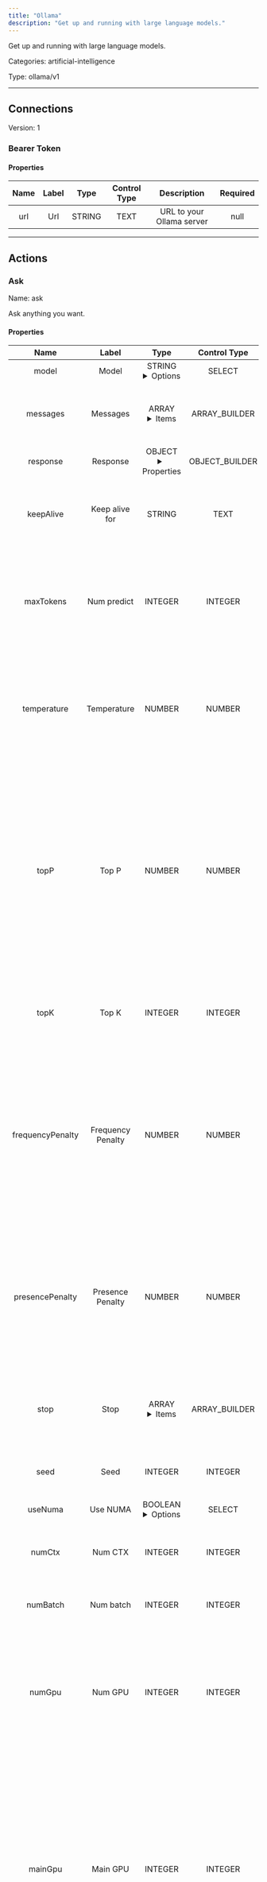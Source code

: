 ```yaml
---
title: "Ollama"
description: "Get up and running with large language models."
---
```


Get up and running with large language models.


Categories: artificial-intelligence


Type: ollama/v1

<hr />



## Connections

Version: 1


### Bearer Token

#### Properties

|      Name       |      Label     |     Type     |    Control Type     |     Description     | Required |
|:---------------:|:--------------:|:------------:|:-------------------:|:-------------------:|:--------:|
| url | Url | STRING | TEXT | URL to your Ollama server | null |





<hr />



## Actions


### Ask
Name: ask

Ask anything you want.

#### Properties

|      Name       |      Label     |     Type     |    Control Type     |     Description     | Required |
|:---------------:|:--------------:|:------------:|:-------------------:|:-------------------:|:--------:|
| model | Model | STRING <details> <summary> Options </summary> codellama, dolphin-phi, gemma, llama2, llama2-uncensored, llama3, llama3.1, llama3.2, llama3.2-vision, llama3.2-vision:90b, llama3.2:1b, llava, mistral, mistral-nemo, moondream, mxbai-embed-large, neural-chat, nomic-embed-text, orca-mini, phi, phi3, qwen2.5, starling-lm </details> | SELECT | ID of the model to use. | true |
| messages | Messages | ARRAY <details> <summary> Items </summary> [{STRING\(role), STRING\(content), [FILE_ENTRY]\(attachments)}] </details> | ARRAY_BUILDER | A list of messages comprising the conversation so far. | true |
| response | Response | OBJECT <details> <summary> Properties </summary> {STRING\(responseFormat), STRING\(responseSchema)} </details> | OBJECT_BUILDER | The response from the API. | false |
| keepAlive | Keep alive for | STRING | TEXT | Controls how long the model will stay loaded into memory following the request | null |
| maxTokens | Num predict | INTEGER | INTEGER | Maximum number of tokens to predict when generating text. (-1 = infinite generation, -2 = fill context) | null |
| temperature | Temperature | NUMBER | NUMBER | Controls randomness:  Higher values will make the output more random, while lower values like will make it more focused and deterministic. | null |
| topP | Top P | NUMBER | NUMBER | An alternative to sampling with temperature, called nucleus sampling,  where the model considers the results of the tokens with top_p probability mass. So 0.1 means only the tokens comprising the top 10% probability mass are considered. | null |
| topK | Top K | INTEGER | INTEGER | Specify the number of token choices the generative uses to generate the next token. | null |
| frequencyPenalty | Frequency Penalty | NUMBER | NUMBER | Number between -2.0 and 2.0. Positive values penalize new tokens based on their existing frequency in the text so far, decreasing the model's likelihood to repeat the same line verbatim. | null |
| presencePenalty | Presence Penalty | NUMBER | NUMBER | Number between -2.0 and 2.0. Positive values penalize new tokens based on whether they appear in the text so far, increasing the model's likelihood to talk about new topics. | null |
| stop | Stop | ARRAY <details> <summary> Items </summary> [STRING] </details> | ARRAY_BUILDER | Up to 4 sequences where the API will stop generating further tokens. | null |
| seed | Seed | INTEGER | INTEGER | Keeping the same seed would output the same response. | null |
| useNuma | Use NUMA | BOOLEAN <details> <summary> Options </summary> true, false </details> | SELECT | Whether to use NUMA. | null |
| numCtx | Num CTX | INTEGER | INTEGER | Sets the size of the context window used to generate the next token. | null |
| numBatch | Num batch | INTEGER | INTEGER | Prompt processing maximum batch size. | null |
| numGpu | Num GPU | INTEGER | INTEGER | The number of layers to send to the GPU(s). On macOS it defaults to 1 to enable metal support, 0 to disable. 1 here indicates that NumGPU should be set dynamically | null |
| mainGpu | Main GPU | INTEGER | INTEGER | When using multiple GPUs this option controls which GPU is used for small tensors for which the overhead of splitting the computation across all GPUs is not worthwhile. The GPU in question will use slightly more VRAM to store a scratch buffer for temporary results. | null |
| lowVram | Low VRAM | BOOLEAN <details> <summary> Options </summary> true, false </details> | SELECT |  | null |
| f16kv | F16 KV | BOOLEAN <details> <summary> Options </summary> true, false </details> | SELECT |  | null |
| logitsAll | Logits all | BOOLEAN <details> <summary> Options </summary> true, false </details> | SELECT | Return logits for all the tokens, not just the last one. To enable completions to return logprobs, this must be true. | null |
| vocabOnly | Vocab only | BOOLEAN <details> <summary> Options </summary> true, false </details> | SELECT | Load only the vocabulary, not the weights. | null |
| useMmap | Use MMap | BOOLEAN <details> <summary> Options </summary> true, false </details> | SELECT | By default, models are mapped into memory, which allows the system to load only the necessary parts of the model as needed. However, if the model is larger than your total amount of RAM or if your system is low on available memory, using mmap might increase the risk of pageouts, negatively impacting performance. Disabling mmap results in slower load times but may reduce pageouts if you’re not using mlock. Note that if the model is larger than the total amount of RAM, turning off mmap would prevent the model from loading at all. | null |
| useMlock | Use MLock | BOOLEAN <details> <summary> Options </summary> true, false </details> | SELECT | Lock the model in memory, preventing it from being swapped out when memory-mapped. This can improve performance but trades away some of the advantages of memory-mapping by requiring more RAM to run and potentially slowing down load times as the model loads into RAM. | null |
| numThread | Num thread | INTEGER | INTEGER | Sets the number of threads to use during computation. By default, Ollama will detect this for optimal performance. It is recommended to set this value to the number of physical CPU cores your system has (as opposed to the logical number of cores). 0 = let the runtime decide | null |
| numKeep | Nul keep | INTEGER | INTEGER |  | null |
| tfsz | Tfs Z | NUMBER | NUMBER | Tail-free sampling is used to reduce the impact of less probable tokens from the output. A higher value (e.g., 2.0) will reduce the impact more, while a value of 1.0 disables this setting. | null |
| typicalP | Typical P | NUMBER | NUMBER |  | null |
| repeatLastN | Repeat last N | INTEGER | INTEGER | Sets how far back for the model to look back to prevent repetition. (Default: 64, 0 = disabled, -1 = num_ctx) | null |
| repeatPenalty | Repeat penalty | NUMBER | NUMBER | Sets how strongly to penalize repetitions. A higher value (e.g., 1.5) will penalize repetitions more strongly, while a lower value (e.g., 0.9) will be more lenient. | null |
| mirostat | Mirostat | INTEGER | INTEGER | Enable Mirostat sampling for controlling perplexity. (default: 0, 0 = disabled, 1 = Mirostat, 2 = Mirostat 2.0) | null |
| mirostatTau | Mirostat Tau | NUMBER | NUMBER | Controls the balance between coherence and diversity of the output. A lower value will result in more focused and coherent text. | null |
| mirostatEta | Mirostat Eta | NUMBER | NUMBER | Influences how quickly the algorithm responds to feedback from the generated text. A lower learning rate will result in slower adjustments, while a higher learning rate will make the algorithm more responsive. | null |
| penalizeNewLine | Penalize new line | BOOLEAN <details> <summary> Options </summary> true, false </details> | SELECT |  | null |
| truncate | Truncate | BOOLEAN <details> <summary> Options </summary> true, false </details> | SELECT |  | null |


#### JSON Example
```json
{
  "label" : "Ask",
  "name" : "ask",
  "parameters" : {
    "model" : "",
    "messages" : [ {
      "role" : "",
      "content" : "",
      "attachments" : [ {
        "extension" : "",
        "mimeType" : "",
        "name" : "",
        "url" : ""
      } ]
    } ],
    "response" : {
      "responseFormat" : "",
      "responseSchema" : ""
    },
    "keepAlive" : "",
    "maxTokens" : 1,
    "temperature" : 0.0,
    "topP" : 0.0,
    "topK" : 1,
    "frequencyPenalty" : 0.0,
    "presencePenalty" : 0.0,
    "stop" : [ "" ],
    "seed" : 1,
    "useNuma" : false,
    "numCtx" : 1,
    "numBatch" : 1,
    "numGpu" : 1,
    "mainGpu" : 1,
    "lowVram" : false,
    "f16kv" : false,
    "logitsAll" : false,
    "vocabOnly" : false,
    "useMmap" : false,
    "useMlock" : false,
    "numThread" : 1,
    "numKeep" : 1,
    "tfsz" : 0.0,
    "typicalP" : 0.0,
    "repeatLastN" : 1,
    "repeatPenalty" : 0.0,
    "mirostat" : 1,
    "mirostatTau" : 0.0,
    "mirostatEta" : 0.0,
    "penalizeNewLine" : false,
    "truncate" : false
  },
  "type" : "ollama/v1/ask"
}
```




